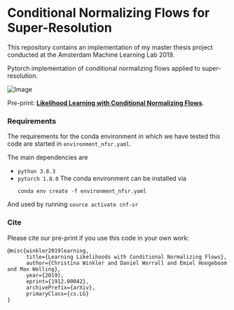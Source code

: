 # Conditional Normalizing Flows for Super-Resolution

This repository contains an implementation of my master thesis
project conducted at the Amsterdam Machine Learning Lab 2019. 

Pytorch implementation of conditional normalizing flows applied to super-resolution. 

![Image](../blob/master/git_cnf_compare.png?raw=true)

Pre-print:
**[Likelihood Learning with Conditional Normalizing Flows](https://arxiv.org/abs/1912.00042)**.

### Requirements

The requirements for the conda environment in which we have tested this code are started in `environment_nfsr.yaml`.

The main dependencies are 
-   `python 3.8.3`
-   `pytorch 1.8.0` 
The conda environment can be installed via
	```
	conda env create -f environment_nfsr.yaml 
	```
And used by running
	```
	source activate cnf-sr
	```

### Cite

Please cite our pre-print if you use this code in your own work:

```
@misc{winkler2019learning,
      title={Learning Likelihoods with Conditional Normalizing Flows}, 
      author={Christina Winkler and Daniel Worrall and Emiel Hoogeboom and Max Welling},
      year={2019},
      eprint={1912.00042},
      archivePrefix={arXiv},
      primaryClass={cs.LG}
}
```

